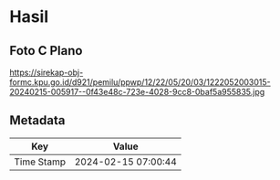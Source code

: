 # Hasil

## Foto C Plano

https://sirekap-obj-formc.kpu.go.id/d921/pemilu/ppwp/12/22/05/20/03/1222052003015-20240215-005917--0f43e48c-723e-4028-9cc8-0baf5a955835.jpg


## Metadata

| Key        | Value               |
| ---------- | ------------------- |
| Time Stamp | 2024-02-15 07:00:44 |




